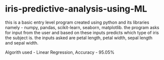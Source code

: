 # iris-predictive-analysis-using-ML
this is a basic entry level program created using python and its libraries namely - numpy, pandas, scikit-learn, seaborn, matplotlib.
the program asks for input from the user and based on these inputs predicts which type of iris the subject is.
the inputs asked are petal length, petal width, sepal length and sepal width.

Algorith used - Linear Regression,
Accuracy - 95.05% 
